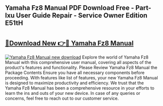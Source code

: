 ## Yamaha Fz8 Manual PDF Download Free - Part-Ixu User Guide Repair - Service Owner Edition E51tH

# <h2><a href="http://bc62605.oget.top/?id=Yamaha+Fz8+Manual">🔗Download New 👉🔴 Yamaha Fz8 Manual</a></h2>

[![Yamaha Fz8 Manual new download](https://i.imgur.com/5g1atiW.png)](http://bc62605.oget.top/?id=Yamaha+Fz8+Manual)
Explore the world of Yamaha Fz8 Manual with this comprehensive user manual, covering all aspects of the product's features and functionality. Please Review Yamaha Fz8 Manual the Package Contents Ensure you have all necessary components before proceeding. With features like list of features, your new Yamaha Fz8 Manual is designed to maximize productivity and efficiency. We trust that the Yamaha Fz8 Manual has been a comprehensive resource in your efforts to learn the ins and outs of your new device. In case of any queries or concerns, feel free to reach out to our customer service.
